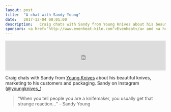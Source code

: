 ```yaml
---
layout: post
title:  "A chat with Sandy Young"
date:   2017-12-04 00:01:00
description:   Craig chats with Sandy from Young Knives about his beautiful knives, marketing to his customers and packaging.
sponsors: <a href="http://www.evenheat-kiln.com">Evenheat</a> and <a href="http://www.tormek.com">Tormek</a>
---
```



<iframe frameborder='0' height='94px' scrolling='no' seamless src='https://simplecast.com/e/98803?style=medium-light' width='100%'></iframe>

Craig chats with Sandy from <a href="http://www.young-knives.co.uk">Young Knives</a> about his beautiful knives, marketing to his customers and packaging.
Sandy on Instagram (<a href="https://www.instagram.com/youngknives_/">@youngknives_</a>)

 


<blockquote class="largeQuote">“When you tell people you are a knifemaker, you usually get that strange reaction...” - Sandy Young</blockquote>




